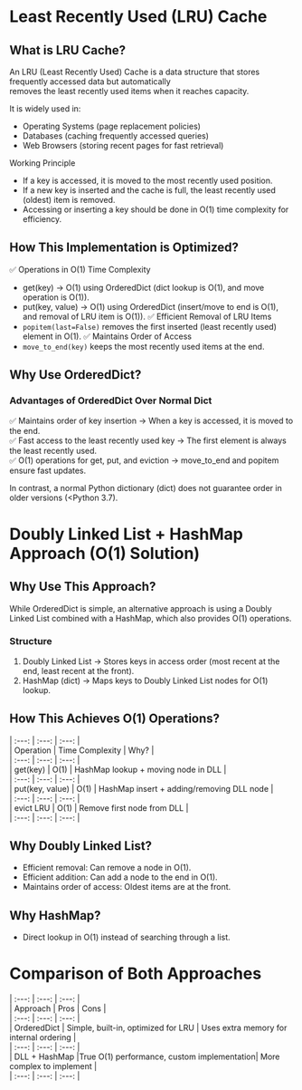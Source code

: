 # Least Recently Used (LRU) Cache

## What is LRU Cache?

An LRU (Least Recently Used) Cache is a data structure that stores frequently accessed data but automatically </br>
removes the least recently used items when it reaches capacity.

It is widely used in:
  -  Operating Systems (page replacement policies)
  -  Databases (caching frequently accessed queries)
  -  Web Browsers (storing recent pages for fast retrieval)

Working Principle
  -  If a key is accessed, it is moved to the most recently used position.
  -  If a new key is inserted and the cache is full, the least recently used (oldest) item is removed.
  -  Accessing or inserting a key should be done in O(1) time complexity for efficiency.

## How This Implementation is Optimized?

✅ Operations in O(1) Time Complexity
  -  get(key) → O(1) using OrderedDict (dict lookup is O(1), and move operation is O(1)).
  -  put(key, value) → O(1) using OrderedDict (insert/move to end is O(1), and removal of LRU item is O(1)).
✅ Efficient Removal of LRU Items
  -  `popitem(last=False)` removes the first inserted (least recently used) element in O(1).
✅ Maintains Order of Access
  -  `move_to_end(key)` keeps the most recently used items at the end.

## Why Use OrderedDict?

### Advantages of OrderedDict Over Normal Dict
✅ Maintains order of key insertion → When a key is accessed, it is moved to the end. <br/>
✅ Fast access to the least recently used key → The first element is always the least recently used. <br/>
✅ O(1) operations for get, put, and eviction → move_to_end and popitem ensure fast updates. <br/>

In contrast, a normal Python dictionary (dict) does not guarantee order in older versions (<Python 3.7).


#  Doubly Linked List + HashMap Approach (O(1) Solution)

##  Why Use This Approach?
While OrderedDict is simple, an alternative approach is using a Doubly Linked List combined with a HashMap, which also provides O(1) operations.

### Structure
  1.  Doubly Linked List → Stores keys in access order (most recent at the end, least recent at the front).
  2.  HashMap (dict) → Maps keys to Doubly Linked List nodes for O(1) lookup.

##  How This Achieves O(1) Operations?

|        :---:        |             :---:            |                       :---:                 | <br/>
|       Operation	    |       Time Complexity        |                    	Why?                   | <br/>
|        :---:        |             :---:            |                       :---:                 | <br/>
|      get(key)	      |              O(1)	           |    HashMap lookup + moving node in DLL      | <br/>
|        :---:        |             :---:            |                       :---:                 | <br/>
|    put(key, value)  |	            O(1)	           |  HashMap insert + adding/removing DLL node  | <br/>
|        :---:        |             :---:            |                       :---:                 | <br/>
|      evict LRU	    |             O(1)	           |           Remove first node from DLL        | <br/>
|        :---:        |             :---:            |                       :---:                 | <br/>


##  Why Doubly Linked List?
  -  Efficient removal: Can remove a node in O(1).
  -  Efficient addition: Can add a node to the end in O(1).
  -  Maintains order of access: Oldest items are at the front.

##  Why HashMap?
  -  Direct lookup in O(1) instead of searching through a list.

#  Comparison of Both Approaches
|        :---:        |                       :---:                |                           :---:                   | <br/>
|        Approach     |	                      Pros                 |	                        Cons                     | <br/>
|        :---:        |                       :---:                |                           :---:                   | <br/>
|      OrderedDict    |	    Simple, built-in, optimized for LRU    |	    Uses extra memory for internal ordering      |  <br/>
|        :---:        |                       :---:                |                           :---:                   | <br/>
|      DLL + HashMap  |True O(1) performance, custom implementation|  	        More complex to implement              |  <br/>
|        :---:        |                       :---:                |                           :---:                   | <br/>

